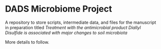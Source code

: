 # DADS Microbiome Project

A repository to store scripts, intermediate data, and files for the manuscript in preparation titled *Treatment with the antimicrobial product Diallyl Disulfide is associated with major changes to soil microbiota*

More details to follow. 
